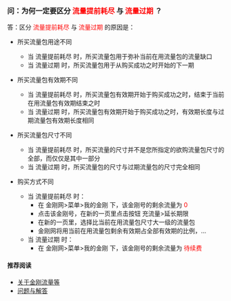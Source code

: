 ### 问：为何一定要区分<font color="Red"> 流量提前耗尽 </font>与<font color="Red"> 流量过期 </font>？
答：区分<font color="Red"> 流量提前耗尽 </font>与<font color="Red"> 流量过期 </font>的原因是：

- 所买流量包用途不同
  - 当 流量提前耗尽 时，所买流量包用于弥补当前在用流量包的流量缺口
  - 当 流量过期 时，所买流量包用于从购买成功之时开始的下一期
- 所买流量包有效期不同
  - 当 流量提前耗尽 时，所买流量包有效期开始于购买成功之时，结束于当前在用流量包有效期结束之时
  - 当 流量过期 时，所买流量包有效期开始于购买成功之时，有效期长度与过期流量包有效期长度相同
- 所买流量包尺寸不同
  - 当 流量提前耗尽 时，所买流量的尺寸并不是您所指定的欲购流量包尺寸的全部，而仅仅是其中一部分
  - 当 流量过期 时，所买流量包的尺寸与过期流量包的尺寸完全相同

- 购买方式不同
  - 当 流量提前耗尽 时：
    - 在 金刚网>菜单>我的金刚 下，该金刚号的剩余流量为<font color="Red"> 0 </font>
    - 点击该金刚号，在新的一页里点击按钮 充流量>延长期限
    - 在新的一页里，选择比当前在用流量包尺寸大一级的流量包
    - 金刚网将用当前在用流量包剩余有效期占全部有效期的比例，...
  - 当 流量过期 时：
    - 在 金刚网>菜单>我的金刚 下，该金刚号的剩余流量为<font color="Red"> 待续费 </font>

#### 推荐阅读
- [关于金刚流量等](https://a2zitpro.github.io/web/列表-流量及相关问题)
- [问题与解答](https://a2zitpro.github.io/web/列表-问题与解答)

